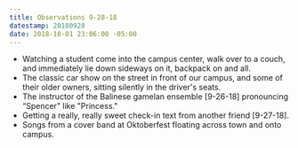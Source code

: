 ```yaml
---
title: Observations 9-28-18
datestamp: 20180928
date: 2018-10-01 23:06:00 -05:00
---
```


- Watching a student come into the campus center, walk over to a couch, and immediately lie down sideways on it, backpack on and all.
- The classic car show on the street in front of our campus, and some of their older owners, sitting silently in the driver's seats.
- The instructor of the Balinese gamelan ensemble [9-26-18] pronouncing “Spencer" like "Princess."
- Getting a really, really sweet check-in text from another friend [9-27-18].
- Songs from a cover band at Oktoberfest floating across town and onto campus.
